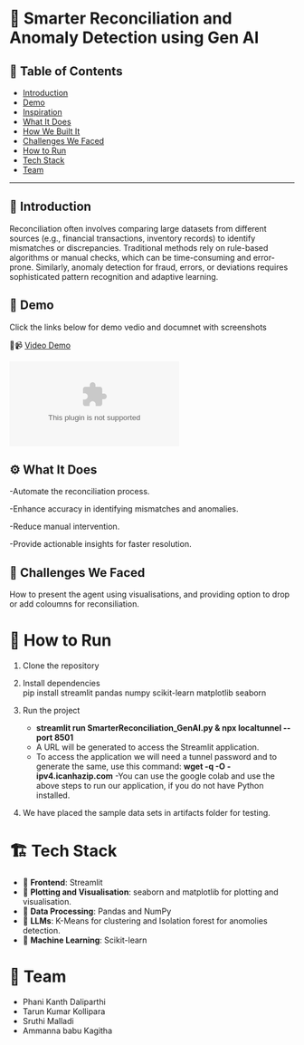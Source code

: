 # 🚀 Smarter Reconciliation and Anomaly Detection using Gen AI

## 📌 Table of Contents
- [Introduction](#-introduction)
- [Demo](#-demo)
- [Inspiration](#-inspiration)
- [What It Does](#-what-it-does)
- [How We Built It](#-how-we-built-it)
- [Challenges We Faced](#-challenges-we-faced)
- [How to Run](#-how-to-run)
- [Tech Stack](#-tech-stack)
- [Team](#-team)

---

## 🎯 Introduction
Reconciliation often involves comparing large datasets from different sources (e.g., financial transactions, inventory records) to identify mismatches or discrepancies. 
Traditional methods rely on rule-based algorithms or manual checks, which can be time-consuming and error-prone. 
Similarly, anomaly detection for fraud, errors, or deviations requires sophisticated pattern recognition and adaptive learning.

## 🎥 Demo
Click the links below for demo vedio and documnet with screenshots

🔗📹 [Video Demo](https://github.com/ewfx/sradg-gen-sena-fraud-prevention/tree/7fbecf11dbc51709b447a4af9e59bf62dabf1805/artifacts/demo) 

   ![Screenshot 1](https://github.com/ewfx/sradg-gen-sena-fraud-prevention/tree/7fbecf11dbc51709b447a4af9e59bf62dabf1805/artifacts/demo/Demo_Screenshots.docx)

## ⚙️ What It Does
-Automate the reconciliation process.

-Enhance accuracy in identifying mismatches and anomalies.

-Reduce manual intervention.

-Provide actionable insights for faster resolution.

## 🚧 Challenges We Faced
How to present the agent using visualisations, and providing option to drop or add coloumns for reconsiliation.

# 🏃 How to Run
1. Clone the repository  
   
2. Install dependencies  
   pip install streamlit pandas numpy scikit-learn matplotlib seaborn
   
4. Run the project
   - **streamlit run SmarterReconciliation_GenAI.py & npx localtunnel --port 8501**
   - A URL will be generated to access the Streamlit application.
   - To access the application we will need a tunnel password and to generate the same, use this command:
     **wget -q -O - ipv4.icanhazip.com** 
   -You can use the google colab and use the above steps to run our application, if you do not have Python installed.
5. We have placed the sample data sets in artifacts folder for testing.
   

# 🏗️ Tech Stack
- 🔹 **Frontend**: Streamlit
- 🔹 **Plotting and Visualisation**: seaborn and matplotlib for plotting and visualisation.
- 🔹 **Data Processing**: Pandas and NumPy
- 🔹 **LLMs**: K-Means for clustering and Isolation forest for anomolies detection.
- 🔹 **Machine Learning**: Scikit-learn
  
# 👥 Team
- Phani Kanth Daliparthi
- Tarun Kumar Kollipara
- Sruthi Malladi
- Ammanna babu Kagitha
